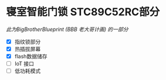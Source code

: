 # 寝室智能门锁 STC89C52RC部分

*此为BigBrotherBlueprint (BBB 老大哥计画) 的一部分*

- [x] 指纹锁部分
- [x] 热插拔屏幕
- [x] flash数据储存
- [ ] IoT 接口
- [ ] 低功耗模式